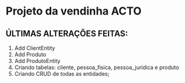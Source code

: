 # Projeto da vendinha ACTO

## ÚLTIMAS ALTERAÇÕES FEITAS:
1. Add ClientEntity
2. Add Produto
3. Add ProdutoEntity
4. Criando tabelas: cliente, pessoa_fisica, pessoa_juridica e produto
5. Criando CRUD de todas as entidades;
